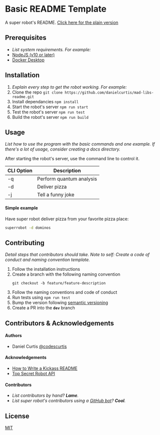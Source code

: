 # Basic README Template

A super robot's README. [Click here for the plain version](https://github.com/danielcurtis/mad-libs-readme/blob/main/basic/PLAIN.md)

## Prerequisites

- _List system requirements. For example:_
- [NodeJS (v10 or later)](https://nodejs.org/en/download/)
- [Docker Desktop](https://www.docker.com/products/docker-desktop)

## Installation

1. _Explain every step to get the robot working. For example:_
2. Clone the repo `git clone https://github.com/danielcurtis/mad-libs-readme.git`
3. Install dependancies `npm install`
4. Start the robot's server `npm run start`
5. Test the robot's server `npm run test`
6. Build the robot's server `npm run build`

## Usage

_List how to use the program with the basic commands and one example. If there's a lot of usage, consider creating a docs directory._

After starting the robot's server, use the command line to control it.

| CLI Option | Description              |
| ---------- | ------------------------ |
| -q         | Perform quantum analysis |
| -d         | Deliver pizza            |
| -j         | Tell a funny joke        |

#### Simple example

Have super robot deliver pizza from your favorite pizza place:

```bash
superrobot -d dominos
```

## Contributing

_Detail steps that contributors should take. Note to self: Create a code of conduct and naming convention template._

1. Follow the installation instructions
2. Create a branch with the following naming convention
   ```
   git checkout -b feature/feature-description
   ```
3. Follow the naming conventions and code of conduct
4. Run tests using `npm run test`
5. Bump the version following [semantic versioning](https://semver.org/)
6. Create a PR into the **`dev`** branch

## Contributors & Acknowledgements

#### Authors

- Daniel Curtis [@codescurtis](https://twitter.com/codescurtis)

#### Acknowledgements

- [How to Write a Kickass README](https://dev.to/scottydocs/how-to-write-a-kickass-readme-5af9)
- [Top Secret Robot API](https://www.youtube.com/watch?v=oHg5SJYRHA0)

#### Contributors

- _List contributors by hand? **Lame**._
- _List super robot's contributors using a [GitHub bot](https://allcontributors.org/docs/en/bot/overview)? **Cool**._

## License

[MIT](https://github.com/danielcurtis/mad-libs-readme/main/LICENSE)
